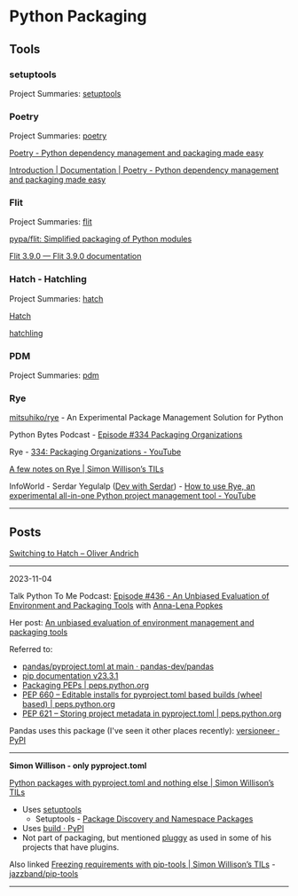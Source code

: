 # Python Packaging

## Tools

### setuptools

Project Summaries: [setuptools](https://packaging.python.org/en/latest/key_projects/#setuptools)

### Poetry

Project Summaries: [poetry](https://packaging.python.org/en/latest/key_projects/#poetry)

[Poetry - Python dependency management and packaging made easy](https://python-poetry.org/)

[Introduction | Documentation | Poetry - Python dependency management and packaging made easy](https://python-poetry.org/docs/)

### Flit

Project Summaries: [flit](https://packaging.python.org/en/latest/key_projects/#flit)

[pypa/flit: Simplified packaging of Python modules](https://github.com/pypa/flit)

[Flit 3.9.0 — Flit 3.9.0 documentation](https://flit.pypa.io/en/stable/)

### Hatch - Hatchling

Project Summaries: [hatch](https://packaging.python.org/en/latest/key_projects/#hatch)

[Hatch](https://hatch.pypa.io/latest/)

[hatchling](https://pypi.org/project/hatchling/)

### PDM

Project Summaries: [pdm](https://packaging.python.org/en/latest/key_projects/#pdm)

### Rye

[mitsuhiko/rye](https://github.com/mitsuhiko/rye) - An Experimental Package Management Solution for Python

Python Bytes Podcast - [Episode #334 Packaging Organizations](https://pythonbytes.fm/episodes/show/334/packaging-organizations)

Rye - [334: Packaging Organizations - YouTube](https://www.youtube.com/watch?v=kake2wOH6RM&amp;t=125s)

[A few notes on Rye | Simon Willison’s TILs](https://til.simonwillison.net/python/rye)

InfoWorld - Serdar Yegulalp ([Dev with Serdar](https://www.youtube.com/playlist?list=PLYaGSokOr0MNgQlbnq_qY7BJs9-TOAxHA)) - [How to use Rye, an experimental all-in-one Python project management tool - YouTube](https://www.youtube.com/watch?v=DhMTblDwtOM)

---

## Posts

[Switching to Hatch – Oliver Andrich](https://andrich.me/2023/08/switching-to-hatch/)

---

2023-11-04

Talk Python To Me Podcast: [Episode #436 - An Unbiased Evaluation of Environment and Packaging Tools](https://talkpython.fm/episodes/show/436/an-unbiased-evaluation-of-environment-and-packaging-tools) with [Anna-Lena Popkes](https://alpopkes.com/)

Her post: [An unbiased evaluation of environment management and packaging tools](https://alpopkes.com/posts/python/packaging_tools/)

Referred to:
- [pandas/pyproject.toml at main · pandas-dev/pandas](https://github.com/pandas-dev/pandas/blob/main/pyproject.toml)
- [pip documentation v23.3.1](https://pip.pypa.io/en/stable/)
- [Packaging PEPs | peps.python.org](https://peps.python.org/topic/packaging/)
- [PEP 660 – Editable installs for pyproject.toml based builds (wheel based) | peps.python.org](https://peps.python.org/pep-0660/)
- [PEP 621 – Storing project metadata in pyproject.toml | peps.python.org](https://peps.python.org/pep-0621/)

Pandas uses this package (I've seen it other places recently): [versioneer · PyPI](https://pypi.org/project/versioneer/)

---

**Simon Willison - only pyproject.toml**

[Python packages with pyproject.toml and nothing else | Simon Willison’s TILs](https://til.simonwillison.net/python/pyproject)
- Uses [setuptools](https://setuptools.pypa.io/en/latest/)
	- Setuptools - [Package Discovery and Namespace Packages](https://setuptools.pypa.io/en/latest/userguide/package_discovery.html#automatic-discovery)
- Uses [build · PyPI](https://pypi.org/project/build/)
- Not part of packaging, but mentioned [pluggy](https://pluggy.readthedocs.io/en/stable/) as used in some of his projects that have plugins.

Also linked [Freezing requirements with pip-tools | Simon Willison’s TILs](https://til.simonwillison.net/python/pip-tools) - [jazzband/pip-tools](https://github.com/jazzband/pip-tools)

---

